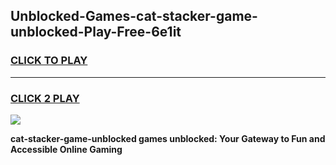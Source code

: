 
## Unblocked-Games-cat-stacker-game-unblocked-Play-Free-6e1it
<h3>
<a href="https://premium76.site?title=cat-stacker-game-unblocked&ref=18A">CLICK TO PLAY</a></h3>
<hr>

<h3>
<a href="https://premium76.site?title=cat-stacker-game-unblocked&ref=18A">CLICK 2 PLAY</a>
  
</h3>

<a href="https://premium76.site?title=cat-stacker-game-unblocked&ref=18A"><img src="https://clearcache.store/games.png"></a>


**cat-stacker-game-unblocked games unblocked: Your Gateway to Fun and Accessible Online Gaming**
